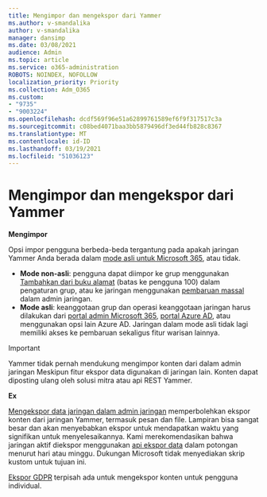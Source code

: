 ```yaml
---
title: Mengimpor dan mengekspor dari Yammer
ms.author: v-smandalika
author: v-smandalika
manager: dansimp
ms.date: 03/08/2021
audience: Admin
ms.topic: article
ms.service: o365-administration
ROBOTS: NOINDEX, NOFOLLOW
localization_priority: Priority
ms.collection: Adm_O365
ms.custom:
- "9735"
- "9003224"
ms.openlocfilehash: dcdf569f96e51a62899761589ef6f9f317517c3a
ms.sourcegitcommit: c08bed4071baa3bb5879496df3ed44fb828c8367
ms.translationtype: MT
ms.contentlocale: id-ID
ms.lasthandoff: 03/19/2021
ms.locfileid: "51036123"
---
```

# <a name="import-and-export-from-yammer"></a>Mengimpor dan mengekspor dari Yammer

**Mengimpor**

Opsi impor pengguna berbeda-beda tergantung pada apakah jaringan Yammer Anda berada dalam [mode asli untuk Microsoft 365](https://docs.microsoft.com/yammer/configure-your-yammer-network/overview-native-mode), atau tidak.

- **Mode non-asli**: pengguna dapat diimpor ke grup menggunakan [Tambahkan dari buku alamat](https://support.microsoft.com/office/manage-yammer-community-members-75253554-d0f3-4148-b835-e6a9a8a0c294) (batas ke pengguna 100) dalam pengaturan grup, atau ke jaringan menggunakan [pembaruan massal](https://docs.microsoft.com/yammer/manage-yammer-users/add-block-or-remove-users) dalam admin jaringan.
- **Mode asli**: keanggotaan grup dan operasi keanggotaan jaringan harus dilakukan dari [portal admin Microsoft 365](https://docs.microsoft.com/microsoft-365/admin/add-users), [portal Azure AD](https://docs.microsoft.com/azure/active-directory/fundamentals/add-users-azure-active-directory), atau menggunakan opsi lain Azure AD. Jaringan dalam mode asli tidak lagi memiliki akses ke pembaruan sekaligus fitur warisan lainnya.

> [!IMPORTANT]
> Yammer tidak pernah mendukung mengimpor konten dari dalam admin jaringan Meskipun fitur ekspor data digunakan di jaringan lain. Konten dapat diposting ulang oleh solusi mitra atau api REST Yammer.

**Ex**

[Mengekspor data jaringan dalam admin jaringan](https://docs.microsoft.com/yammer/manage-security-and-compliance/export-yammer-enterprise-data) memperbolehkan ekspor konten dari jaringan Yammer, termasuk pesan dan file. Lampiran bisa sangat besar dan akan menyebabkan ekspor untuk mendapatkan waktu yang signifikan untuk menyelesaikannya. Kami merekomendasikan bahwa jaringan aktif diekspor menggunakan [api ekspor data](https://developer.yammer.com/docs/data-export-api) dalam potongan menurut hari atau minggu. Dukungan Microsoft tidak menyediakan skrip kustom untuk tujuan ini.

[Ekspor GDPR](https://docs.microsoft.com/yammer/manage-security-and-compliance/gdpr-requests-in-yammer-enterprise) terpisah ada untuk mengekspor konten untuk pengguna individual.